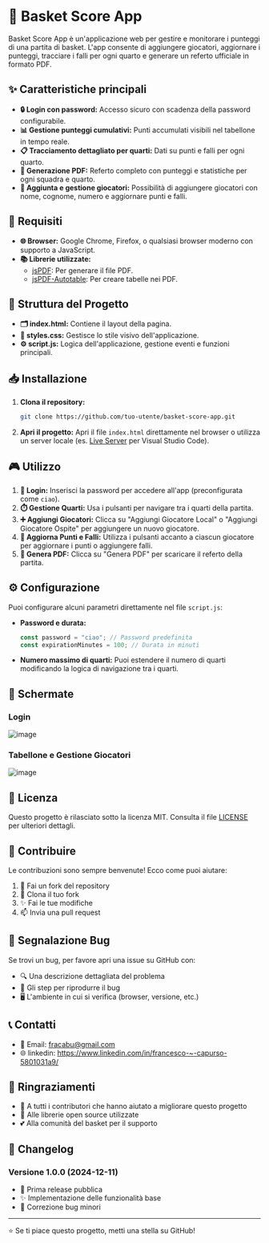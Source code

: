 # 🏀 Basket Score App
Basket Score App è un'applicazione web per gestire e monitorare i punteggi di una partita di basket.
L'app consente di aggiungere giocatori, aggiornare i punteggi, tracciare i falli per ogni quarto e generare un referto ufficiale in formato PDF.

## ✨ Caratteristiche principali
- **🔒 Login con password:** Accesso sicuro con scadenza della password configurabile.
- **📊 Gestione punteggi cumulativi:** Punti accumulati visibili nel tabellone in tempo reale.
- **📋 Tracciamento dettagliato per quarti:** Dati su punti e falli per ogni quarto.
- **📄 Generazione PDF:** Referto completo con punteggi e statistiche per ogni squadra e quarto.
- **👥 Aggiunta e gestione giocatori:** Possibilità di aggiungere giocatori con nome, cognome, numero e aggiornare punti e falli.

## 🔧 Requisiti
- **🌐 Browser:** Google Chrome, Firefox, o qualsiasi browser moderno con supporto a JavaScript.
- **📚 Librerie utilizzate:**
  - [jsPDF](https://github.com/parallax/jsPDF): Per generare il file PDF.
  - [jsPDF-Autotable](https://github.com/simonbengtsson/jsPDF-AutoTable): Per creare tabelle nei PDF.

## 📁 Struttura del Progetto
- **🗂️ index.html:** Contiene il layout della pagina.
- **🎨 styles.css:** Gestisce lo stile visivo dell'applicazione.
- **⚙️ script.js:** Logica dell'applicazione, gestione eventi e funzioni principali.

## 📥 Installazione
1. **Clona il repository:**
   ```bash
   git clone https://github.com/tuo-utente/basket-score-app.git
   ```
2. **Apri il progetto:**
   Apri il file `index.html` direttamente nel browser o utilizza un server locale (es. [Live Server](https://marketplace.visualstudio.com/items?itemName=ritwickdey.LiveServer) per Visual Studio Code).

## 🎮 Utilizzo
1. **🔑 Login:** Inserisci la password per accedere all'app (preconfigurata come `ciao`).
2. **⏱️ Gestione Quarti:** Usa i pulsanti per navigare tra i quarti della partita.
3. **➕ Aggiungi Giocatori:** Clicca su "Aggiungi Giocatore Local" o "Aggiungi Giocatore Ospite" per aggiungere un nuovo giocatore.
4. **🔄 Aggiorna Punti e Falli:** Utilizza i pulsanti accanto a ciascun giocatore per aggiornare i punti o aggiungere falli.
5. **💾 Genera PDF:** Clicca su "Genera PDF" per scaricare il referto della partita.

## ⚙️ Configurazione
Puoi configurare alcuni parametri direttamente nel file `script.js`:
- **Password e durata:**
  ```javascript
  const password = "ciao"; // Password predefinita
  const expirationMinutes = 100; // Durata in minuti
  ```
- **Numero massimo di quarti:**
  Puoi estendere il numero di quarti modificando la logica di navigazione tra i quarti.

## 📸 Schermate
### Login
![image](https://github.com/user-attachments/assets/5a560d20-4528-4ea0-a06a-9772157b751e)

### Tabellone e Gestione Giocatori
![image](https://github.com/user-attachments/assets/fcc91c23-d8ca-489e-8a29-135c0eba22a3)

## 📝 Licenza
Questo progetto è rilasciato sotto la licenza MIT. Consulta il file [LICENSE](LICENSE) per ulteriori dettagli.

## 🤝 Contribuire
Le contribuzioni sono sempre benvenute! Ecco come puoi aiutare:

1. 🍴 Fai un fork del repository
2. 👯 Clona il tuo fork
3. ✨ Fai le tue modifiche
4. 📫 Invia una pull request

## 🐛 Segnalazione Bug
Se trovi un bug, per favore apri una issue su GitHub con:

- 🔍 Una descrizione dettagliata del problema
- 📝 Gli step per riprodurre il bug
- 🖥️ L'ambiente in cui si verifica (browser, versione, etc.)

## 📞 Contatti
- 📧 Email: fracabu@gmail.com
- 🌐 linkedin: https://www.linkedin.com/in/francesco-~-capurso-5801031a9/

## 🙏 Ringraziamenti
- 👏 A tutti i contributori che hanno aiutato a migliorare questo progetto
- 🌟 Alle librerie open source utilizzate
- 💕 Alla comunità del basket per il supporto

## 🔄 Changelog
### Versione 1.0.0 (2024-12-11)
- 🎉 Prima release pubblica
- ✨ Implementazione delle funzionalità base
- 🔧 Correzione bug minori

---
⭐️ Se ti piace questo progetto, metti una stella su GitHub!
